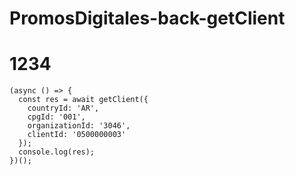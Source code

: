 # PromosDigitales-back-getClient
# 1234
````
(async () => {
  const res = await getClient({
    countryId: 'AR',
    cpgId: '001',
    organizationId: '3046',
    clientId: '0500000003'
  });
  console.log(res);
})();
````
